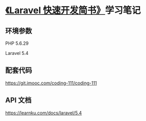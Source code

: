 # [《Laravel 快速开发简书》](https://coding.imooc.com/learn/list/111.html)学习笔记

## 环境参数

PHP 5.6.29

Laravel 5.4

## 配套代码

<https://git.imooc.com/coding-111/coding-111>

## API 文档

<https://learnku.com/docs/laravel/5.4>